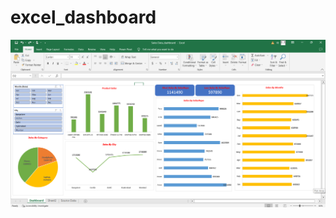 # excel_dashboard


![excel dashboard](https://github.com/krishnateja-81/excel_dashboard/blob/master/dashboard%20image.png)



